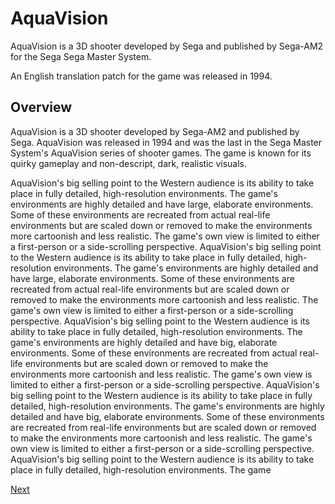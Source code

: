 # AquaVision

AquaVision is a 3D shooter developed by Sega and published by Sega-AM2 for the Sega Sega Master System.

An English translation patch for the game was released in 1994.

## Overview

AquaVision is a 3D shooter developed by Sega-AM2 and published by Sega. AquaVision was released in 1994 and was the last in the Sega Master System's AquaVision series of shooter games. The game is known for its quirky gameplay and non-descript, dark, realistic visuals.

AquaVision's big selling point to the Western audience is its ability to take place in fully detailed, high-resolution environments. The game's environments are highly detailed and have large, elaborate environments. Some of these environments are recreated from actual real-life environments but are scaled down or removed to make the environments more cartoonish and less realistic. The game's own view is limited to either a first-person or a side-scrolling perspective. AquaVision's big selling point to the Western audience is its ability to take place in fully detailed, high-resolution environments. The game's environments are highly detailed and have large, elaborate environments. Some of these environments are recreated from actual real-life environments but are scaled down or removed to make the environments more cartoonish and less realistic. The game's own view is limited to either a first-person or a side-scrolling perspective. AquaVision's big selling point to the Western audience is its ability to take place in fully detailed, high-resolution environments. The game's environments are highly detailed and have big, elaborate environments. Some of these environments are recreated from actual real-life environments but are scaled down or removed to make the environments more cartoonish and less realistic. The game's own view is limited to either a first-person or a side-scrolling perspective. AquaVision's big selling point to the Western audience is its ability to take place in fully detailed, high-resolution environments. The game's environments are highly detailed and have big, elaborate environments. Some of these environments are recreated from real-life environments but are scaled down or removed to make the environments more cartoonish and less realistic. The game's own view is limited to either a first-person or a side-scrolling perspective. AquaVision's big selling point to the Western audience is its ability to take place in fully detailed, high-resolution environments. The game

[Next](328.md)